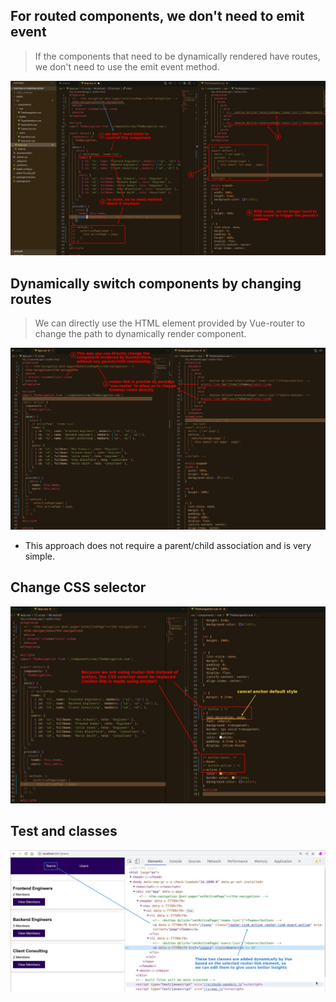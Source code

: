 ## **For routed components, we don't need to emit event**

> If the components that need to be dynamically rendered have routes, we don't need to use the emit event method.

![Alt we don't need emit event any more if has routes](pic/01.jpg)

## **Dynamically switch components by changing routes**

> We can directly use the HTML element provided by Vue-router to change the path to dynamically render component.

![Alt directly change routes to switch components](pic/02.jpg)

- This approach does not require a parent/child association and is very simple.

## **Change CSS selector**

![Alt change CSS selector](pic/03.jpg)

## **Test and classes**

![Alt test and observe element class](pic/04.jpg)
